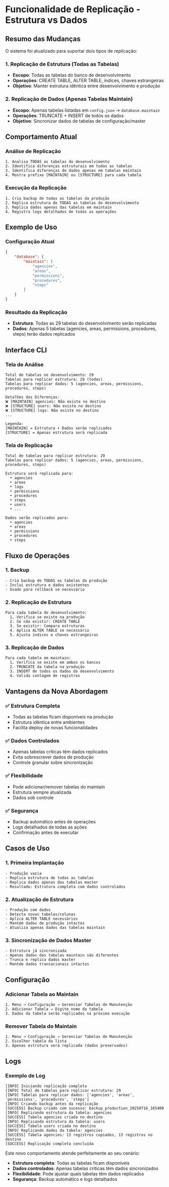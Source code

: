 # Funcionalidade de Replicação - Estrutura vs Dados

## Resumo das Mudanças

O sistema foi atualizado para suportar dois tipos de replicação:

### 1. **Replicação de Estrutura** (Todas as Tabelas)
- **Escopo**: Todas as tabelas do banco de desenvolvimento
- **Operações**: CREATE TABLE, ALTER TABLE, índices, chaves estrangeiras
- **Objetivo**: Manter estrutura idêntica entre desenvolvimento e produção

### 2. **Replicação de Dados** (Apenas Tabelas Maintain)
- **Escopo**: Apenas tabelas listadas em `config.json` → `database.maintain`
- **Operações**: TRUNCATE + INSERT de todos os dados
- **Objetivo**: Sincronizar dados de tabelas de configuração/master

## Comportamento Atual

### Análise de Replicação
```
1. Analisa TODAS as tabelas do desenvolvimento
2. Identifica diferenças estruturais em todas as tabelas
3. Identifica diferenças de dados apenas em tabelas maintain
4. Mostra prefixo [MAINTAIN] ou [STRUCTURE] para cada tabela
```

### Execução da Replicação
```
1. Cria backup de todas as tabelas da produção
2. Replica estrutura de TODAS as tabelas do desenvolvimento
3. Replica dados apenas das tabelas em maintain
4. Registra logs detalhados de todas as operações
```

## Exemplo de Uso

### Configuração Atual
```json
{
    "database": {
        "maintain": [
            "agencies",
            "areas", 
            "permissions",
            "procedures",
            "steps"
        ]
    }
}
```

### Resultado da Replicação
- **Estrutura**: Todas as 29 tabelas do desenvolvimento serão replicadas
- **Dados**: Apenas 5 tabelas (agencies, areas, permissions, procedures, steps) terão dados replicados

## Interface CLI

### Tela de Análise
```
Total de tabelas no desenvolvimento: 29
Tabelas para replicar estrutura: 29 (todas)
Tabelas para replicar dados: 5 (agencies, areas, permissions, procedures, steps)

Detalhes das Diferenças:
❌ [MAINTAIN] agencies: Não existe no destino
❌ [STRUCTURE] users: Não existe no destino  
❌ [STRUCTURE] logs: Não existe no destino
...

Legenda:
[MAINTAIN] = Estrutura + Dados serão replicados
[STRUCTURE] = Apenas estrutura será replicada
```

### Tela de Replicação
```
Total de tabelas para replicar estrutura: 29
Tabelas para replicar dados: 5 (agencies, areas, permissions, procedures, steps)

Estrutura será replicada para:
  • agencies
  • areas
  • logs
  • permissions
  • procedures
  • steps
  • users
  • ...

Dados serão replicados para:
  • agencies
  • areas
  • permissions
  • procedures
  • steps
```

## Fluxo de Operações

### 1. Backup
```
- Cria backup de TODAS as tabelas da produção
- Inclui estrutura e dados existentes
- Usado para rollback se necessário
```

### 2. Replicação de Estrutura
```
Para cada tabela do desenvolvimento:
  1. Verifica se existe na produção
  2. Se não existir: CREATE TABLE
  3. Se existir: Compara estruturas
  4. Aplica ALTER TABLE se necessário
  5. Ajusta índices e chaves estrangeiras
```

### 3. Replicação de Dados
```
Para cada tabela em maintain:
  1. Verifica se existe em ambos os bancos
  2. TRUNCATE da tabela na produção
  3. INSERT de todos os dados do desenvolvimento
  4. Valida contagem de registros
```

## Vantagens da Nova Abordagem

### ✅ **Estrutura Completa**
- Todas as tabelas ficam disponíveis na produção
- Estrutura idêntica entre ambientes
- Facilita deploy de novas funcionalidades

### ✅ **Dados Controlados**
- Apenas tabelas críticas têm dados replicados
- Evita sobrescrever dados de produção
- Controle granular sobre sincronização

### ✅ **Flexibilidade**
- Pode adicionar/remover tabelas do maintain
- Estrutura sempre atualizada
- Dados sob controle

### ✅ **Segurança**
- Backup automático antes de operações
- Logs detalhados de todas as ações
- Confirmação antes de executar

## Casos de Uso

### 1. **Primeira Implantação**
```
- Produção vazia
- Replica estrutura de todas as tabelas
- Replica dados apenas das tabelas master
- Resultado: Estrutura completa com dados controlados
```

### 2. **Atualização de Estrutura**
```
- Produção com dados
- Detecta novas tabelas/colunas
- Aplica ALTER TABLE necessários
- Mantém dados de produção intactos
- Atualiza apenas dados das tabelas maintain
```

### 3. **Sincronização de Dados Master**
```
- Estrutura já sincronizada
- Apenas dados das tabelas maintain são diferentes
- Trunca e replica dados master
- Mantém dados transacionais intactos
```

## Configuração

### Adicionar Tabela ao Maintain
```
1. Menu → Configuração → Gerenciar Tabelas de Manutenção
2. Adicionar Tabela → Digite nome da tabela
3. Dados da tabela serão replicados na próxima execução
```

### Remover Tabela do Maintain
```
1. Menu → Configuração → Gerenciar Tabelas de Manutenção
2. Escolher tabela da lista
3. Apenas estrutura será replicada (dados preservados)
```

## Logs

### Exemplo de Log
```
[INFO] Iniciando replicação completa
[INFO] Total de tabelas para replicar estrutura: 29
[INFO] Tabelas para replicar dados: ['agencies', 'areas', 'permissions', 'procedures', 'steps']
[INFO] Criando backup antes da replicação
[SUCCESS] Backup criado com sucesso: backup_production_20250716_165400
[INFO] Replicando estrutura da tabela: agencies
[SUCCESS] Tabela agencies criada no destino
[INFO] Replicando estrutura da tabela: users
[SUCCESS] Tabela users criada no destino
[INFO] Replicando dados da tabela: agencies
[SUCCESS] Tabela agencies: 13 registros copiados, 13 registros no destino
[SUCCESS] Replicação completa concluída
```

Este novo comportamento atende perfeitamente ao seu cenário:
- **Estrutura completa**: Todas as tabelas ficam disponíveis
- **Dados controlados**: Apenas tabelas críticas têm dados sincronizados
- **Flexibilidade**: Pode ajustar quais tabelas têm dados replicados
- **Segurança**: Backup automático e logs detalhados
